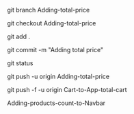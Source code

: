 git branch Adding-total-price


git checkout Adding-total-price

git add .

git commit -m "Adding total price"         

git status

git push -u origin Adding-total-price




git push -f -u origin Cart-to-App-total-cart

Adding-products-count-to-Navbar






